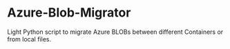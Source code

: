 # Azure-Blob-Migrator
Light Python script to migrate Azure BLOBs between different Containers or from local files.
